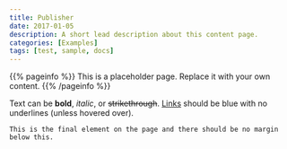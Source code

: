 ```yaml
---
title: Publisher
date: 2017-01-05
description: A short lead description about this content page.
categories: [Examples]
tags: [test, sample, docs]
---
```


{{% pageinfo %}}
This is a placeholder page. Replace it with your own content.
{{% /pageinfo %}}

Text can be **bold**, _italic_, or ~~strikethrough~~. [Links](https://gohugo.io) should be blue with no underlines (unless hovered over).

```
This is the final element on the page and there should be no margin below this.
```